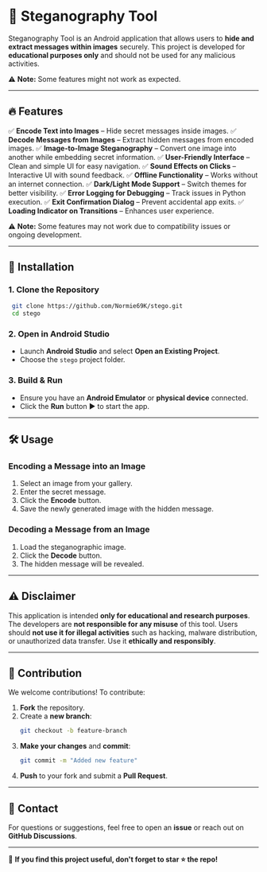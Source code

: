 # 📌 Steganography Tool

Steganography Tool is an Android application that allows users to **hide and extract messages within images** securely. This project is developed for **educational purposes only** and should not be used for any malicious activities.

⚠ **Note:** Some features might not work as expected.

---

## 🔥 Features

✅ **Encode Text into Images** – Hide secret messages inside images.
✅ **Decode Messages from Images** – Extract hidden messages from encoded images.
✅ **Image-to-Image Steganography** – Convert one image into another while embedding secret information.
✅ **User-Friendly Interface** – Clean and simple UI for easy navigation.
✅ **Sound Effects on Clicks** – Interactive UI with sound feedback.
✅ **Offline Functionality** – Works without an internet connection.
✅ **Dark/Light Mode Support** – Switch themes for better visibility.
✅ **Error Logging for Debugging** – Track issues in Python execution.
✅ **Exit Confirmation Dialog** – Prevent accidental app exits.
✅ **Loading Indicator on Transitions** – Enhances user experience.

⚠ **Note:** Some features may not work due to compatibility issues or ongoing development.

---

## 🚀 Installation

### **1. Clone the Repository**
```sh
 git clone https://github.com/Normie69K/stego.git
 cd stego
```

### **2. Open in Android Studio**
- Launch **Android Studio** and select **Open an Existing Project**.
- Choose the `stego` project folder.

### **3. Build & Run**
- Ensure you have an **Android Emulator** or **physical device** connected.
- Click the **Run** button ▶️ to start the app.

---

## 🛠 Usage

### **Encoding a Message into an Image**
1. Select an image from your gallery.
2. Enter the secret message.
3. Click the **Encode** button.
4. Save the newly generated image with the hidden message.

### **Decoding a Message from an Image**
1. Load the steganographic image.
2. Click the **Decode** button.
3. The hidden message will be revealed.

---

## ⚠️ Disclaimer
This application is intended **only for educational and research purposes**. The developers are **not responsible for any misuse** of this tool. Users should **not use it for illegal activities** such as hacking, malware distribution, or unauthorized data transfer. Use it **ethically and responsibly**.

---

## 📝 Contribution
We welcome contributions! To contribute:
1. **Fork** the repository.
2. Create a **new branch**:
   ```sh
   git checkout -b feature-branch
   ```
3. **Make your changes** and **commit**:
   ```sh
   git commit -m "Added new feature"
   ```
4. **Push** to your fork and submit a **Pull Request**.

---

## 📧 Contact
For questions or suggestions, feel free to open an **issue** or reach out on **GitHub Discussions**.

---
🌟 **If you find this project useful, don't forget to star ⭐ the repo!**

